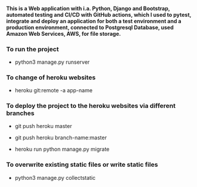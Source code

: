 ####  This is a Web application with i.a. Python, Django and Bootstrap, automated testing and CI/CD with GitHub actions, which I used to pytest, integrate and deploy an application for both a test environment and a production environment, connected to Postgresql Database, used Amazon Web Services, AWS, for file storage.


### To run the project

- python3 manage.py runserver

### To change of heroku websites

- heroku git:remote -a app-name
  
### To deploy the project to the heroku websites via different branches

- git push heroku master

- git push heroku branch-name:master    

- heroku run python manage.py migrate

### To overwrite existing static files or write static files

  - python3 manage.py collectstatic


  

  

